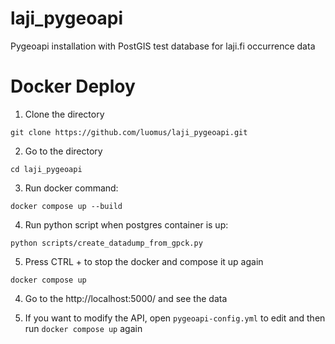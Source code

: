 # laji_pygeoapi
Pygeoapi installation with PostGIS test database for laji.fi occurrence data

# Docker Deploy
1. Clone the directory
```
git clone https://github.com/luomus/laji_pygeoapi.git
```

2. Go to the directory
```
cd laji_pygeoapi
```

3. Run docker command:
```
docker compose up --build
```

4. Run python script when postgres container is up:
```
python scripts/create_datadump_from_gpck.py
```

5. Press CTRL + to stop the docker and compose it up again
```
docker compose up
```

4. Go to the http://localhost:5000/ and see the data

5. If you want to modify the API, open ```pygeoapi-config.yml``` to edit and then run ```docker compose up``` again

